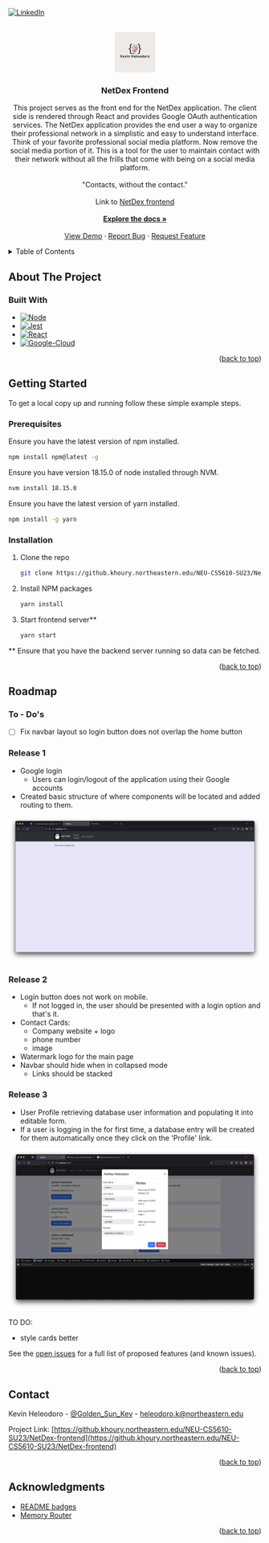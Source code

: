<a name="readme-top"></a>
[![LinkedIn][linkedin-shield]][linkedin-url]

<!-- PROJECT LOGO -->
<br />
<div align="center">
  <a href="https://github.khoury.northeastern.edu/NEU-CS5610-SU23/NetDex-frontend">
    <img src="src/img/readme/logo.png" alt="Logo" width="80" height="80">
  </a>

<h3 align="center">NetDex Frontend</h3>

  <p align="center">
    This project serves as the front end for the NetDex application. The client side is rendered through React and provides Google OAuth authentication services.
    The NetDex application provides the end user a way to organize their professional network in a simplistic and easy to understand interface. Think of your favorite professional social media platform. Now remove the social media portion of it. This is a tool for the user to maintain contact with their network without all the frills that come with being on a social media platform.
    <br/><br/>"Contacts, without the contact."<br/><br/>
    Link to <a href="https://github.khoury.northeastern.edu/NEU-CS5610-SU23/NetDex-backend">NetDex frontend</a>
    <br/> 
    <br />
    <a href="https://github.khoury.northeastern.edu/NEU-CS5610-SU23/NetDex-frontend"><strong>Explore the docs »</strong></a>
    <br />
    <br />
    <a href="https://netdex-frontend.ue.r.appspot.com/">View Demo</a>
    ·
    <a href="https://github.khoury.northeastern.edu/NEU-CS5610-SU23/NetDex-frontend/issues">Report Bug</a>
    ·
    <a href="https://github.khoury.northeastern.edu/NEU-CS5610-SU23/NetDex-frontend/issues">Request Feature</a>
  </p>
</div>

<!-- TABLE OF CONTENTS -->
<details>
  <summary>Table of Contents</summary>
  <ol>
    <li>
      <a href="#about-the-project">About The Project</a>
      <ul>
        <li><a href="#built-with">Built With</a></li>
      </ul>
    </li>
    <li>
      <a href="#getting-started">Getting Started</a>
      <ul>
        <li><a href="#prerequisites">Prerequisites</a></li>
        <li><a href="#installation">Installation</a></li>
      </ul>
    </li>
    <li><a href="#roadmap">Roadmap</a></li>
    <li><a href="#contact">Contact</a></li>
    <li><a href="#acknowledgments">Acknowledgments</a></li>
  </ol>
</details>

<!-- ABOUT THE PROJECT -->

## About The Project

<!-- <p align="right">(<a href="#readme-top">back to top</a>)</p> -->

### Built With

-   [![Node][Node.js]][Node-url]
-   [![Jest][Jest]][Jest-url]
-   [![React][React]][React-url]
-   [![Google-Cloud][Google-Cloud]][Google-Cloud-url]

<p align="right">(<a href="#readme-top">back to top</a>)</p>

<!-- GETTING STARTED -->

## Getting Started

To get a local copy up and running follow these simple example steps.

### Prerequisites

Ensure you have the latest version of npm installed.

```sh
npm install npm@latest -g
```

Ensure you have version 18.15.0 of node installed through NVM.

```sh
nvm install 18.15.0
```

Ensure you have the latest version of yarn installed.

```sh
npm install -g yarn
```

### Installation

1. Clone the repo
    ```sh
    git clone https://github.khoury.northeastern.edu/NEU-CS5610-SU23/NetDex-frontend.git
    ```
2. Install NPM packages
    ```sh
    yarn install
    ```
3. Start frontend server\*\*
    ```sh
    yarn start
    ```

\*\* Ensure that you have the backend server running so data can be fetched.

<p align="right">(<a href="#readme-top">back to top</a>)</p>

<!-- USAGE EXAMPLES
## Usage

Use this space to show useful examples of how a project can be used. Additional screenshots, code examples and demos work well in this space. You may also link to more resources.

_For more examples, please refer to the [Documentation](https://example.com)_

<p align="right">(<a href="#readme-top">back to top</a>)</p> -->

<!-- ROADMAP -->

## Roadmap

### To - Do's

-   [ ] Fix navbar layout so login button does not overlap the home button

### Release 1

-   Google login
    -   Users can login/logout of the application using their Google accounts
-   Created basic structure of where components will be located and added routing to them.

![Home-Page-Screenshot][Home-Page-Screenshot]

### Release 2

-   Login button does not work on mobile.
    -   If not logged in, the user should be presented with a login option and that's it.
-   Contact Cards:
    -   Company website + logo
    -   phone number
    -   image
-   Watermark logo for the main page
-   Navbar should hide when in collapsed mode
    -   Links should be stacked

### Release 3

-   User Profile retrieving database user information and populating it into editable form.
-   If a user is logging in the for first time, a database entry will be created for them automatically once they click on the 'Profile' link.

![Contact-Details-Modal][Contact-Details-Modal]

TO DO:

-   style cards better

See the [open issues](https://github.khoury.northeastern.edu/NEU-CS5610-SU23/NetDex-frontend/issues) for a full list of proposed features (and known issues).

<p align="right">(<a href="#readme-top">back to top</a>)</p>

<!-- CONTACT -->

## Contact

Kevin Heleodoro - [@Golden_Sun_Kev](https://twitter.com/Golden_Sun_Kev) - heleodoro.k@northeastern.edu

Project Link: [https://github.khoury.northeastern.edu/NEU-CS5610-SU23/NetDex-frontend](https://github.khoury.northeastern.edu/NEU-CS5610-SU23/NetDex-frontend)

<p align="right">(<a href="#readme-top">back to top</a>)</p>

<!-- ACKNOWLEDGMENTS -->

## Acknowledgments

-   [README badges](https://dev.to/envoy_/150-badges-for-github-pnk)
-   [Memory Router](https://reactrouter.com/en/main/router-components/memory-router)
    <!-- * []() -->

<p align="right">(<a href="#readme-top">back to top</a>)</p>

<!-- MARKDOWN LINKS & IMAGES -->

[linkedin-shield]: https://img.shields.io/badge/-LinkedIn-black.svg?style=for-the-badge&logo=linkedin&colorB=555
[linkedin-url]: https://linkedin.com/in/kevin-heleodoro
[Node.js]: https://img.shields.io/badge/Node.js-43853D?style=for-the-badge&logo=node.js&logoColor=white
[Node-url]: https://nodejs.org/en
[Jest]: https://img.shields.io/badge/Jest-323330?style=for-the-badge&logo=Jest&logoColor=white
[Jest-url]: https://jestjs.io/
[React]: https://img.shields.io/badge/React-20232A?style=for-the-badge&logo=react&logoColor=61DAFB
[React-url]: https://react.dev/
[Google-Cloud]: https://img.shields.io/badge/Google_Cloud-4285F4?style=for-the-badge&logo=google-cloud&logoColor=white
[Google-Cloud-url]: https://cloud.google.com/
[Home-Page-Screenshot]: src/img/readme/home-page-release-1.png
[Contact-Details-Modal]: src/img/readme/contact-details-modal.png
